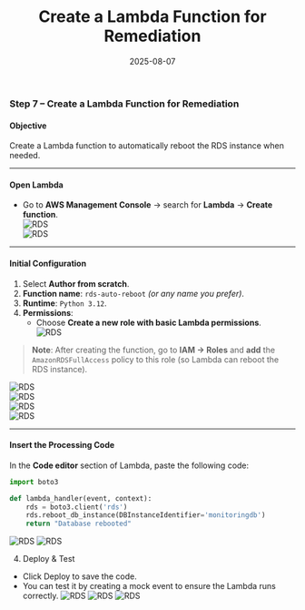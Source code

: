 ﻿---
title : "Create a Lambda Function for Remediation"
date: 2025-08-07
weight : 1
chapter : false
pre : " <b> 3.1. </b> "
---



### Step 7 – Create a Lambda Function for Remediation

#### **Objective**  
Create a Lambda function to automatically reboot the RDS instance when needed.

---

#### **Open Lambda**
- Go to **AWS Management Console** → search for **Lambda** → **Create function**.  
    ![RDS](https://github.com/TuananhHZ/Aws_Whorkshop.git/images/3.remediation/3.1/3.1.1.png)  
    ![RDS](https://github.com/TuananhHZ/Aws_Whorkshop.git/images/3.remediation/3.1/3.1.2.png)

---

#### **Initial Configuration**
1. Select **Author from scratch**.  
2. **Function name**: `rds-auto-reboot` *(or any name you prefer)*.  
3. **Runtime**: `Python 3.12`.  
4. **Permissions**:  
   - Choose **Create a new role with basic Lambda permissions**.  
     ![RDS](https://github.com/TuananhHZ/Aws_Whorkshop.git/images/3.remediation/3.1/3.1.3.png)  

> **Note**: After creating the function, go to **IAM → Roles** and **add** the `AmazonRDSFullAccess` policy to this role (so Lambda can reboot the RDS instance).

   ![RDS](https://github.com/TuananhHZ/Aws_Whorkshop.git/images/3.remediation/3.1/3.1.4.png)  
   ![RDS](https://github.com/TuananhHZ/Aws_Whorkshop.git/images/3.remediation/3.1/3.1.5.png)  
   ![RDS](https://github.com/TuananhHZ/Aws_Whorkshop.git/images/3.remediation/3.1/3.1.6.png)  
   ![RDS](https://github.com/TuananhHZ/Aws_Whorkshop.git/images/3.remediation/3.1/3.1.7.png)  

---

#### **Insert the Processing Code**
In the **Code editor** section of Lambda, paste the following code:
```python
import boto3

def lambda_handler(event, context):
    rds = boto3.client('rds')
    rds.reboot_db_instance(DBInstanceIdentifier='monitoringdb')
    return "Database rebooted"
```
   ![RDS](https://github.com/TuananhHZ/Aws_Whorkshop.git/images/3.remediation/3.1/3.1.8.png)
   ![RDS](https://github.com/TuananhHZ/Aws_Whorkshop.git/images/3.remediation/3.1/3.1.9.png)


4. Deploy & Test
- Click Deploy to save the code.
- You can test it by creating a mock event to ensure the Lambda runs correctly.
   ![RDS](https://github.com/TuananhHZ/Aws_Whorkshop.git/images/3.remediation/3.1/3.1.10.png)
   ![RDS](https://github.com/TuananhHZ/Aws_Whorkshop.git/images/3.remediation/3.1/3.1.11.png)
   ![RDS](https://github.com/TuananhHZ/Aws_Whorkshop.git/images/3.remediation/3.1/3.1.12.png)